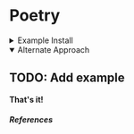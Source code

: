 
# Poetry


<details>
  <summary>Example Install</summary>
  
  #### TODO: Add example

</details>


<details open>
  <summary>Alternate Approach</summary>
  
  ## TODO: Add example

**That's it!**

##### References




